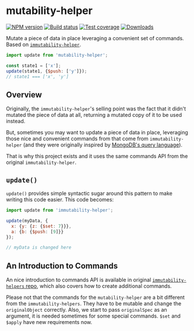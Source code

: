 mutability-helper
===

[![NPM version][npm-image]][npm-url]
[![Build status][travis-image]][travis-url]
[![Test coverage][coveralls-image]][coveralls-url]
[![Downloads][downloads-image]][downloads-url]

Mutate a piece of data in place leveraging a convenient set of commands.
Based on [`immutability-helper`](https://github.com/kolodny/immutability-helper).

```js
import update from 'mutability-helper';

const state1 = ['x'];
update(state1, {$push: ['y']});
// state1 === ['x', 'y']
```

## Overview

Originally, the `immutability-helper`'s selling point was the fact that it
didn't mutated the piece of data at all, returning a mutated copy of it to be
used instead.

But, sometimes you may want to update a piece of data in place, leveraging
those nice and convenient commands from that come from `immutability-helper`
(and they were originally inspired by [MongoDB's query language](http://docs.mongodb.org/manual/core/crud-introduction/#query)).

That is why this project exists and it uses the same commands API from the
original `immutability-helper`.

## `update()`

`update()` provides simple syntactic sugar around this pattern to make writing this code easier. This code becomes:

```js
import update from 'immutability-helper';

update(myData, {
  x: {y: {z: {$set: 7}}},
  a: {b: {$push: [9]}}
});

// myData is changed here
```

## An Introduction to Commands

An nice introduction to commands API is available in original [`immutability-helpers` repo](https://github.com/kolodny/immutability-helper#update),
which also covers how to create additional commands.

Please not that the commands for the `mutability-helper` are a bit different from the `immutability-helpers`.
They have to be mutable and change the `originalObject` correctly. Also, we start to pass `originalSpec` as an argument,
it is needed sometimes for some special commands. `$set` and `$apply` have new requirements now.

[npm-image]: https://img.shields.io/npm/v/mutability-helper.svg?style=flat-square
[npm-url]: https://npmjs.org/package/mutability-helper
[travis-image]: https://img.shields.io/travis/Creative-Themes/mutability-helper.svg?style=flat-square
[travis-url]: https://travis-ci.org/Creative-Themes/mutability-helper
[coveralls-image]: https://img.shields.io/coveralls/Creative-Themes/mutability-helper.svg?style=flat-square
[coveralls-url]: https://coveralls.io/r/Creative-Themes/mutability-helper
[downloads-image]: http://img.shields.io/npm/dm/mutability-helper.svg?style=flat-square
[downloads-url]: https://npmjs.org/package/mutability-helper

